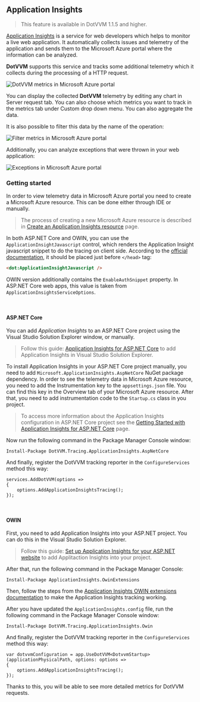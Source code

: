 ## Application Insights

> This feature is available in DotVVM 1.1.5 and higher.

[Application Insights](https://azure.microsoft.com/en-us/services/application-insights/) is a service for web developers which helps to monitor a live web application. It automatically collects issues and telemetry of the application and sends them to the Microsoft Azure portal where the information can be analyzed.

**DotVVM** supports this service and tracks some additional telemetry which it collects during the processing of a HTTP request.

<img src="{imageDir}advanced-application-insights_img1.png" alt="DotVVM metrics in Microsoft Azure portal" class="img-responsive" />

You can display the collected **DotVVM** telemetry by editing any chart in Server request tab. You can also choose which metrics you want to track in the metrics tab under Custom drop down menu. You can also aggregate the data.

It is also possible to filter this data by the name of the operation:

<img src="{imageDir}advanced-application-insights_img2.png" alt="Filter metrics in Microsoft Azure portal" class="img-responsive" />

Additionally, you can analyze exceptions that were thrown in your web application:

<img src="{imageDir}advanced-application-insights_img3.png" alt="Exceptions in Microsoft Azure portal" class="img-responsive" />

<br />

### Getting started

In order to view telemetry data in Microsoft Azure portal you need to create a Microsoft Azure resource. This can be done either through
IDE or manually.

>The process of creating a new Microsoft Azure resource is described in
[Create an Application Insights resource](https://docs.microsoft.com/en-us/azure/application-insights/app-insights-create-new-resource) page.

In both ASP.NET Core and OWIN, you can use the `ApplicationInsightJavascript` control, which renders the Application Insight javascript snippet to do the tracing on client side. According to the [official documentation](https://docs.microsoft.com/en-us/azure/application-insights/app-insights-javascript), it should be placed just before `</head>` tag:
```HTML
<dot:ApplicationInsightJavascript />
```
OWIN version additionally contains the `EnableAuthSnippet` property. In ASP.NET Core web apps, this value is taken from `ApplicationInsightsServiceOptions`.

<br />

#### ASP.NET Core

You can add *Application Insights* to an ASP.NET Core project using the Visual Studio Solution Explorer window, or manually.

>Follow this guide: [Application Insights for ASP.NET Core](https://docs.microsoft.com/en-us/azure/application-insights/app-insights-asp-net-core) to add Application Insights in Visual Studio Solution Explorer.

To install Application Insights in your ASP.NET Core project manually, you need to add `Microsoft.ApplicationInsights.AspNetCore` NuGet package dependency. In order to see the telemetry data in Microsoft Azure resource, you need to add the Instrumentation key to the `appsettings.json` file. You can find this key in the Overview tab of your Microsoft Azure resource. After that, you need to add instrumentation code to the `Startup.cs` class in you project.

>To access more information about the Application Insights configuration in ASP.NET Core project see the
[Getting Started with Application Insights for ASP.NET Core](https://github.com/Microsoft/ApplicationInsights-aspnetcore/wiki/Getting-Started-with-Application-Insights-for-ASP.NET-Core) page.

Now run the following command in the Package Manager Console window:

```
Install-Package DotVVM.Tracing.ApplicationInsights.AspNetCore
```

And finally, register the DotVVM tracking reporter in the `ConfigureServices` method this way:

```CSHARP
services.AddDotVVM(options =>
{
    options.AddApplicationInsightsTracing();
});
```

<br />

#### OWIN

First, you need to add Application Insights into your ASP.NET project. You can do this in the Visual Studio Solution Explorer.

>Follow this guide: [Set up Application Insights for your ASP.NET website](https://docs.microsoft.com/en-us/azure/application-insights/app-insights-asp-net) to add Applitaction Insights into your project.

After that, run the following command in the Package Manager Console:

```
Install-Package ApplicationInsights.OwinExtensions
```

Then, follow the steps from the [Application Insights OWIN extensions documentation](https://github.com/marcinbudny/applicationinsights-owinextensions) to make the Application Insights tracking working.

After you have updated the `ApplicationInsights.config` file, run the following command in the Package Manager Console window:

```
Install-Package DotVVM.Tracing.ApplicationInsights.Owin
```

And finally, register the DotVVM tracking reporter in the `ConfigureServices` method this way:

```CSHARP
var dotvvmConfiguration = app.UseDotVVM<DotvvmStartup>(applicationPhysicalPath, options: options =>
{
    options.AddApplicationInsightsTracing();
});
```

Thanks to this, you will be able to see more detailed metrics for DotVVM requests.
